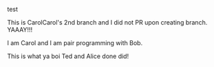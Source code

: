 test

This is CarolCarol's 2nd branch and I did not PR upon creating branch. YAAAY!!!



I am Carol and I am pair programming with Bob.

This is what ya boi Ted and Alice done did!


